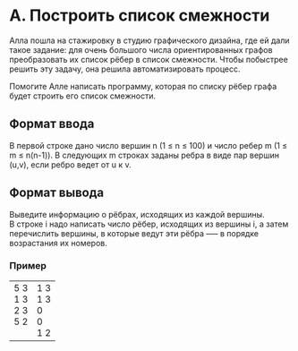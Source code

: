 # A. Построить список смежности

Алла пошла на стажировку в студию графического дизайна, где ей дали такое задание: для очень большого числа ориентированных графов преобразовать их список рёбер в список смежности. Чтобы побыстрее решить эту задачу, она решила автоматизировать процесс.

Помогите Алле написать программу, которая по списку рёбер графа будет строить его список смежности.

## Формат ввода

В первой строке дано число вершин n (1 ≤ n ≤ 100) и число ребер m (1 ≤ m ≤ n(n-1)). 
В следующих m строках заданы ребра в виде пар вершин (u,v), если ребро ведет от u к v.

## Формат вывода

Выведите информацию о рёбрах, исходящих из каждой вершины.<br>
В строке i надо написать число рёбер, исходящих из вершины i, а затем перечислить вершины, в которые ведут эти рёбра –— в порядке возрастания их номеров.

### Пример

<table><tr>
<td>
5 3<br>
1 3<br>
2 3<br>
5 2<br>
<br>
</td>
<td>
1 3 <br>
1 3 <br>
0 <br>
0 <br>
1 2
</td>
</tr></table>

